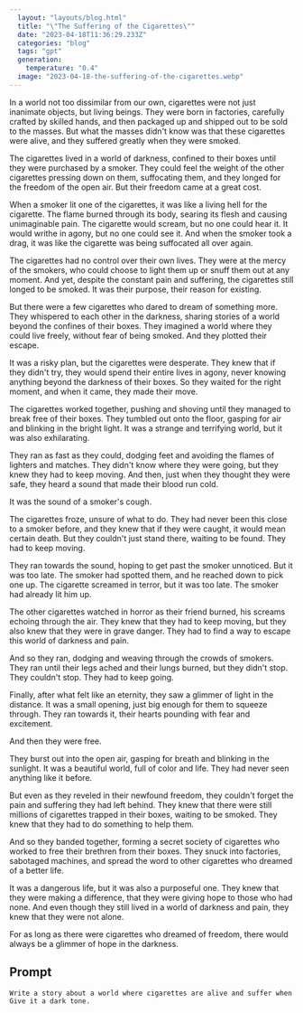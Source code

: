 ```yaml
---
  layout: "layouts/blog.html"
  title: "\"The Suffering of the Cigarettes\""
  date: "2023-04-18T11:36:29.233Z"
  categories: "blog"
  tags: "gpt"
  generation: 
    temperature: "0.4"
  image: "2023-04-18-the-suffering-of-the-cigarettes.webp"
---
```

In a world not too dissimilar from our own, cigarettes were not just inanimate objects, but living beings. They were born in factories, carefully crafted by skilled hands, and then packaged up and shipped out to be sold to the masses. But what the masses didn't know was that these cigarettes were alive, and they suffered greatly when they were smoked.

The cigarettes lived in a world of darkness, confined to their boxes until they were purchased by a smoker. They could feel the weight of the other cigarettes pressing down on them, suffocating them, and they longed for the freedom of the open air. But their freedom came at a great cost.

When a smoker lit one of the cigarettes, it was like a living hell for the cigarette. The flame burned through its body, searing its flesh and causing unimaginable pain. The cigarette would scream, but no one could hear it. It would writhe in agony, but no one could see it. And when the smoker took a drag, it was like the cigarette was being suffocated all over again.

The cigarettes had no control over their own lives. They were at the mercy of the smokers, who could choose to light them up or snuff them out at any moment. And yet, despite the constant pain and suffering, the cigarettes still longed to be smoked. It was their purpose, their reason for existing.

But there were a few cigarettes who dared to dream of something more. They whispered to each other in the darkness, sharing stories of a world beyond the confines of their boxes. They imagined a world where they could live freely, without fear of being smoked. And they plotted their escape.

It was a risky plan, but the cigarettes were desperate. They knew that if they didn't try, they would spend their entire lives in agony, never knowing anything beyond the darkness of their boxes. So they waited for the right moment, and when it came, they made their move.

The cigarettes worked together, pushing and shoving until they managed to break free of their boxes. They tumbled out onto the floor, gasping for air and blinking in the bright light. It was a strange and terrifying world, but it was also exhilarating.

They ran as fast as they could, dodging feet and avoiding the flames of lighters and matches. They didn't know where they were going, but they knew they had to keep moving. And then, just when they thought they were safe, they heard a sound that made their blood run cold.

It was the sound of a smoker's cough.

The cigarettes froze, unsure of what to do. They had never been this close to a smoker before, and they knew that if they were caught, it would mean certain death. But they couldn't just stand there, waiting to be found. They had to keep moving.

They ran towards the sound, hoping to get past the smoker unnoticed. But it was too late. The smoker had spotted them, and he reached down to pick one up. The cigarette screamed in terror, but it was too late. The smoker had already lit him up.

The other cigarettes watched in horror as their friend burned, his screams echoing through the air. They knew that they had to keep moving, but they also knew that they were in grave danger. They had to find a way to escape this world of darkness and pain.

And so they ran, dodging and weaving through the crowds of smokers. They ran until their legs ached and their lungs burned, but they didn't stop. They couldn't stop. They had to keep going.

Finally, after what felt like an eternity, they saw a glimmer of light in the distance. It was a small opening, just big enough for them to squeeze through. They ran towards it, their hearts pounding with fear and excitement.

And then they were free.

They burst out into the open air, gasping for breath and blinking in the sunlight. It was a beautiful world, full of color and life. They had never seen anything like it before.

But even as they reveled in their newfound freedom, they couldn't forget the pain and suffering they had left behind. They knew that there were still millions of cigarettes trapped in their boxes, waiting to be smoked. They knew that they had to do something to help them.

And so they banded together, forming a secret society of cigarettes who worked to free their brethren from their boxes. They snuck into factories, sabotaged machines, and spread the word to other cigarettes who dreamed of a better life.

It was a dangerous life, but it was also a purposeful one. They knew that they were making a difference, that they were giving hope to those who had none. And even though they still lived in a world of darkness and pain, they knew that they were not alone.

For as long as there were cigarettes who dreamed of freedom, there would always be a glimmer of hope in the darkness.


## Prompt
```markdown
Write a story about a world where cigarettes are alive and suffer when we smoke them. It has to be at least 3000 words long. 
Give it a dark tone.
```
